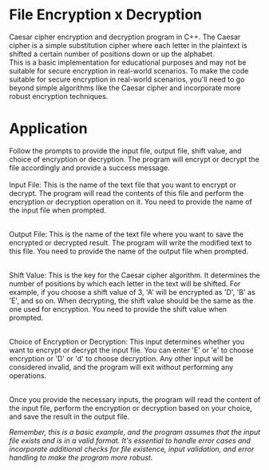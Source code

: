 <h1>File Encryption x Decryption</h1>
Caesar cipher encryption and decryption program in C++. The Caesar cipher is a simple substitution cipher where each letter in the plaintext is shifted a certain number of positions down or up the alphabet.<br>
This is a basic implementation for educational purposes and may not be suitable for secure encryption in real-world scenarios.
To make the code suitable for secure encryption in real-world scenarios, you'll need to go beyond simple algorithms like the Caesar cipher and incorporate more robust encryption techniques.

<h1>Application</h1>
Follow the prompts to provide the input file, output file, shift value, and choice of encryption or decryption. The program will encrypt or decrypt the file accordingly and provide a success message.<br><br>
    Input File: This is the name of the text file that you want to encrypt or decrypt. The program will read the contents of this file and perform the encryption or decryption operation on it. You need to provide the name of the input file when prompted.<br><br>

Output File: This is the name of the text file where you want to save the encrypted or decrypted result. The program will write the modified text to this file. You need to provide the name of the output file when prompted.<br><br>

Shift Value: This is the key for the Caesar cipher algorithm. It determines the number of positions by which each letter in the text will be shifted. For example, if you choose a shift value of 3, 'A' will be encrypted as 'D', 'B' as 'E', and so on. When decrypting, the shift value should be the same as the one used for encryption. You need to provide the shift value when prompted.<br><br>

Choice of Encryption or Decryption: This input determines whether you want to encrypt or decrypt the input file. You can enter 'E' or 'e' to choose encryption or 'D' or 'd' to choose decryption. Any other input will be considered invalid, and the program will exit without performing any operations.<br><br>

Once you provide the necessary inputs, the program will read the content of the input file, perform the encryption or decryption based on your choice, and save the result in the output file.

<i>Remember, this is a basic example, and the program assumes that the input file exists and is in a valid format. It's essential to handle error cases and incorporate additional checks for file existence, input validation, and error handling to make the program more robust.</i>



